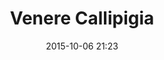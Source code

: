 ---
title: Venere Callipigia
layout: post
date: 2015-10-06 21:23
numero: 44
image: 44_Venere_Callipigia.png
thumb: 44_Venere_Callipigia.svg
wiki: https://it.wikipedia.org/wiki/Venere_Callipigia
source: https://commons.wikimedia.org/wiki/File:Venere_Callipige_Napoli.jpg
source-name: Wikimedia Commons
autore: luca corsato
social-autore: https://twitter.com/lucacorsato
social-idea: https://twitter.com/opuspaulicium
idea: Paola Romi
tags:
- donna
- mitologia
- divinità
- id. Romi
---